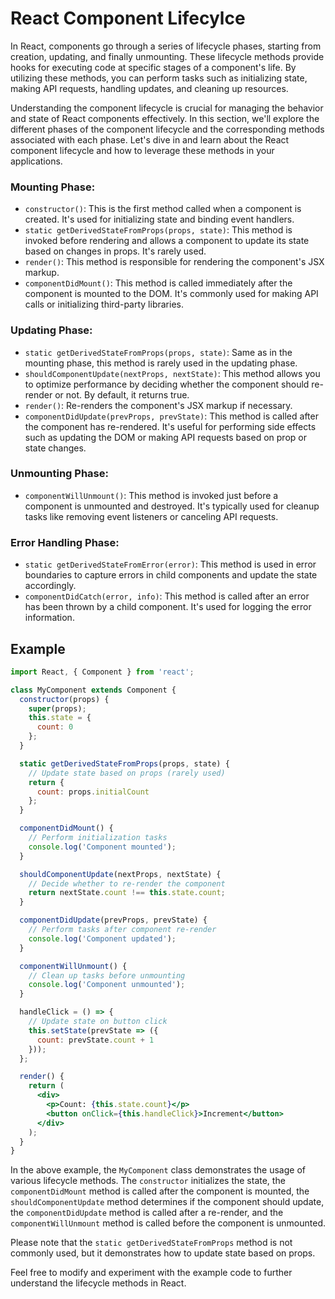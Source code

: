 # React Component Lifecylce

In React, components go through a series of lifecycle phases, starting from creation, updating, and finally unmounting. These lifecycle methods provide hooks for executing code at specific stages of a component's life. By utilizing these methods, you can perform tasks such as initializing state, making API requests, handling updates, and cleaning up resources.

Understanding the component lifecycle is crucial for managing the behavior and state of React components effectively. In this section, we'll explore the different phases of the component lifecycle and the corresponding methods associated with each phase. Let's dive in and learn about the React component lifecycle and how to leverage these methods in your applications.

### Mounting Phase:

* `constructor()`: This is the first method called when a component is created. It's used for initializing state and binding event handlers.
* `static getDerivedStateFromProps(props, state)`: This method is invoked before rendering and allows a component to update its state based on changes in props. It's rarely used.
* `render()`: This method is responsible for rendering the component's JSX markup.
* `componentDidMount()`: This method is called immediately after the component is mounted to the DOM. It's commonly used for making API calls or initializing third-party libraries.

### Updating Phase:

* `static getDerivedStateFromProps(props, state)`: Same as in the mounting phase, this method is rarely used in the updating phase.
* `shouldComponentUpdate(nextProps, nextState)`: This method allows you to optimize performance by deciding whether the component should re-render or not. By default, it returns true.
* `render()`: Re-renders the component's JSX markup if necessary.
* `componentDidUpdate(prevProps, prevState)`: This method is called after the component has re-rendered. It's useful for performing side effects such as updating the DOM or making API requests based on prop or state changes.

### Unmounting Phase:

* `componentWillUnmount()`: This method is invoked just before a component is unmounted and destroyed. It's typically used for cleanup tasks like removing event listeners or canceling API requests.

### Error Handling Phase:

* `static getDerivedStateFromError(error)`: This method is used in error boundaries to capture errors in child components and update the state accordingly.
* `componentDidCatch(error, info)`: This method is called after an error has been thrown by a child component. It's used for logging the error information.


## Example

```jsx
import React, { Component } from 'react';

class MyComponent extends Component {
  constructor(props) {
    super(props);
    this.state = {
      count: 0
    };
  }

  static getDerivedStateFromProps(props, state) {
    // Update state based on props (rarely used)
    return {
      count: props.initialCount
    };
  }

  componentDidMount() {
    // Perform initialization tasks
    console.log('Component mounted');
  }

  shouldComponentUpdate(nextProps, nextState) {
    // Decide whether to re-render the component
    return nextState.count !== this.state.count;
  }

  componentDidUpdate(prevProps, prevState) {
    // Perform tasks after component re-render
    console.log('Component updated');
  }

  componentWillUnmount() {
    // Clean up tasks before unmounting
    console.log('Component unmounted');
  }

  handleClick = () => {
    // Update state on button click
    this.setState(prevState => ({
      count: prevState.count + 1
    }));
  };

  render() {
    return (
      <div>
        <p>Count: {this.state.count}</p>
        <button onClick={this.handleClick}>Increment</button>
      </div>
    );
  }
}

```

In the above example, the `MyComponent` class demonstrates the usage of various lifecycle methods. The `constructor` initializes the state, the `componentDidMount` method is called after the component is mounted, the `shouldComponentUpdate` method determines if the component should update, the `componentDidUpdate` method is called after a re-render, and the `componentWillUnmount` method is called before the component is unmounted.

Please note that the `static getDerivedStateFromProps` method is not commonly used, but it demonstrates how to update state based on props.

Feel free to modify and experiment with the example code to further understand the lifecycle methods in React.